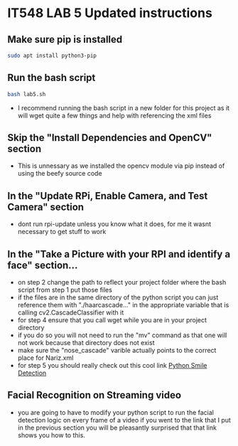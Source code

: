 # IT548 LAB 5 Updated instructions
## Make sure pip is installed
```bash
sudo apt install python3-pip
```
## Run the bash script
```bash
bash lab5.sh
```
+ I recommend running the bash script in a new folder for this project as it will wget quite a few things and help with referencing the xml files

## Skip the "Install Dependencies and OpenCV" section
+ This is unnessary as we installed the opencv module via pip instead of using the beefy source code 

## In the "Update RPi, Enable Camera, and Test Camera" section
+ dont run rpi-update unless you know what it does, for me it wasnt necessary to get stuff to work

## In the "Take a Picture with your RPI and identify a face" section...
+ on step 2 change the path to reflect your project folder where the bash script from step 1 put those files
+ if the files are in the same directory of the python script you can just reference them with "./haarcascade..." in the appropriate variable that is calling cv2.CascadeClassifier with it
+ for step 4 ensure that you call wget while you are in your project directory
+ if you do so you will not need to run the "mv" command as that one will not work because that directory does not exist
+ make sure the "nose_cascade" varible actually points to the correct place for Nariz.xml
+ for step 5 you should really check out this cool link <a href="https://www.geeksforgeeks.org/python-smile-detection-using-opencv/">Python Smile Detection</a>

## Facial Recognition on Streaming video
+ you are going to have to modify your python script to run the facial detection logic on every frame of a video if you went to the link that I put in the previous section you will be pleasantly surprised that that link shows you how to this.





